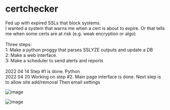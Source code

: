 # certchecker
Fed up with expired SSLs that block systems.<br>
I wanted a system that warns me when a cert is about to expire. Or that tells me when some certs are at risk (e.g. weak encryption or algo)<br>
<br>
Three steps:<br>
1: Make a python proggy that parses SSLYZE outputs and update a DB<br>
2: Make a web interface.<br>
3: Make a scheduler to send alerts and reports<br>
<br>
2022 04 14 Step #1 is done. Python<br>
2022 04 20 Working on step #2. 
  Main page interface is done.
  Next step is to allow site add/removal
  Then email settings

![image](https://user-images.githubusercontent.com/103344686/164357949-586f58d2-2ad4-481e-a1b9-00a4bb43dafe.png)

![image](https://user-images.githubusercontent.com/103344686/164358033-849206d1-2a78-475f-a1ae-8d2f39a129fa.png)




